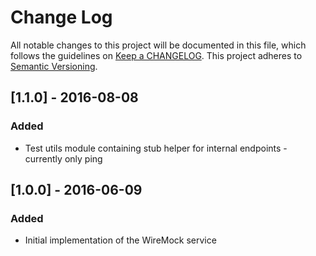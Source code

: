 # Change Log
All notable changes to this project will be documented in this file, which follows the guidelines
on [Keep a CHANGELOG](http://keepachangelog.com/). This project adheres to
[Semantic Versioning](http://semver.org/).

## [1.1.0] - 2016-08-08

### Added
- Test utils module containing stub helper for internal endpoints - currently only ping

## [1.0.0] - 2016-06-09
### Added
- Initial implementation of the WireMock service
